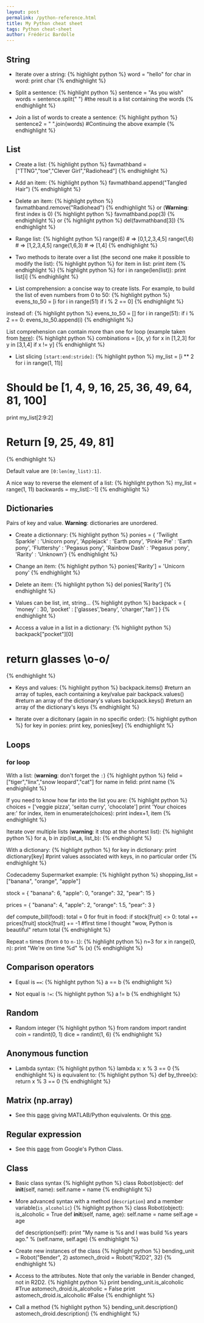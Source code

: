 ```yaml
---
layout: post
permalink: /python-reference.html
title: My Python cheat sheet
tags: Python cheat-sheet
author: Frédéric Bardolle
---
```

## String
* Iterate over a string:
{% highlight python %}
word = "hello"
for char in word:
    print char
{% endhighlight %}

* Split a sentence:
{% highlight python %}
sentence = "As you wish"
words = sentence.split(" ") #the result is a list containing the words
{% endhighlight %}

* Join a list of words to create a sentence:
{% highlight python %}
sentence2 = " ".join(words) #Continuing the above example
{% endhighlight %}

## List
* Create a list:
{% highlight python %}
favmathband = ["TTNG","toe","Clever Girl","Radiohead"]
{% endhighlight %}

* Add an item:
{% highlight python %}
favmathband.append("Tangled Hair")
{% endhighlight %}

* Delete an item:
{% highlight python %}
favmathband.remove("Radiohead")
{% endhighlight %}
or (**Warning**: first index is 0)
{% highlight python %}
favmathband.pop(3)
{% endhighlight %}
or
{% highlight python %}
del(favmathband[3])
{% endhighlight %}

* Range list:
{% highlight python %}
range(6) # => [0,1,2,3,4,5]
range(1,6) # => [1,2,3,4,5]
range(1,6,3) # => [1,4]
{% endhighlight %}

* Two methods to iterate over a list (the second one make it possible to modify the list):
{% highlight python %}
for item in list:
    print item
{% endhighlight %}
{% highlight python %}
for i in range(len(list)):
    print list[i]
{% endhighlight %}

* List comprehension: a concise way to create lists. For example, to build the list of even numbers from 0 to 50:
{% highlight python %}
evens_to_50 = [i for i in range(51) if i % 2 == 0]
{% endhighlight %}

instead of:
{% highlight python %}
evens_to_50 = []
for i in range(51):
    if i % 2 == 0:
        evens_to_50.append(i)
{% endhighlight %}

List comprehension can contain more than one for loop (example taken from [here](http://intermediatepythonista.com/python-comprehensions)):
{% highlight python %}
combinations = [(x, y) for x in [1,2,3] for y in [3,1,4] if x != y]
{% endhighlight %}

* List slicing `[start:end:stride]`:
{% highlight python %}
my_list = [i ** 2 for i in range(1, 11)]
# Should be [1, 4, 9, 16, 25, 36, 49, 64, 81, 100]

print my_list[2:9:2]
# Return [9, 25, 49, 81]
{% endhighlight %}

Default value are `[0:len(my_list):1]`.

A nice way to reverse the element of a list:
{% highlight python %}
my_list = range(1, 11)
backwards = my_list[::-1]
{% endhighlight %}

## Dictionaries
Pairs of key and value. **Warning**: dictionaries are unordered.
* Create a dictionnary:
{% highlight python %}
ponies = { 'Twilight Sparkle' : 'Unicorn pony',
'Applejack' : 'Earth pony',
'Pinkie Pie' : 'Earth pony',
'Fluttershy' : 'Pegasus pony',
'Rainbow Dash' : 'Pegasus pony',
'Rarity' : 'Unknown'}
{% endhighlight %}

* Change an item:
{% highlight python %}
ponies['Rarity'] = 'Unicorn pony'
{% endhighlight %}

* Delete an item:
{% highlight python %}
del ponies['Rarity']
{% endhighlight %}

* Values can be list, int, string...
{% highlight python %}
backpack = {
    'money' : 30,
    'pocket' : ['glasses','beany', 'charger','fan']
}
{% endhighlight %}

* Access a value in a list in a dictionary:
{% highlight python %}
backpack["pocket"][0]
# return glasses \o-o/
{% endhighlight %}

* Keys and values:
{% highlight python %}
backpack.items()  #return an array of tuples, each containing a key/value pair
backpack.values() #return an array of the dictionary's values
backpack.keys()   #return an array of the dictionary's keys
{% endhighlight %}

* Iterate over a dicitonary (again in no specific order):
{% highlight python %}
for key in ponies:
    print key, ponies[key]
{% endhighlight %}

## Loops

### for loop
With a list: (**warning**: don't forget the `:`)
{% highlight python %}
felid = ["tiger","linx","snow leopard","cat"]
for name in felid:
    print name
{% endhighlight %}

If you need to know how far into the list you are:
{% highlight python %}
choices = ['veggie pizza', 'seitan curry', 'chocolate']
print 'Your choices are:'
for index, item in enumerate(choices):
    print index+1, item
{% endhighlight %}

Iterate over multiple lists (**warning**: it stop at the shortest list):
{% highlight python %}
for a, b in zip(list_a, list_b):
{% endhighlight %}

With a dictionary:
{% highlight python %}
for key in dictionary:
    print dictionary[key]
    #print values associated with keys, in no particular order
{% endhighlight %}

Codecademy Supermarket example:
{% highlight python %}
shopping_list = ["banana", "orange", "apple"]

stock = {
    "banana": 6,
    "apple": 0,
    "orange": 32,
    "pear": 15
}
    
prices = {
    "banana": 4,
    "apple": 2,
    "orange": 1.5,
    "pear": 3
}

def compute_bill(food):
    total = 0
    for fruit in food:
        if stock[fruit] <> 0:
            total += prices[fruit]
            stock[fruit] += -1
            #first time I thought "wow, Python is beautiful"
    return total
{% endhighlight %}

Repeat `n` times (from `0` to `n-1`):
{% highlight python %}
n=3
for x in range(0, n):
    print "We're on time %d" % (x)
{% endhighlight %}

## Comparison operators
* Equal is `==`:
{% highlight python %}
a == b
{% endhighlight %}

* Not equal is `!=`:
{% highlight python %}
a != b
{% endhighlight %}

## Random
* Random integer
{% highlight python %}
from random import randint
coin = randint(0, 1)
dice = randint(1, 6)
{% endhighlight %}

## Anonymous function
* Lambda syntax:
{% highlight python %}
lambda x: x % 3 == 0
{% endhighlight %}
is equivalent to:
{% highlight python %}
def by_three(x):
    return x % 3 == 0
{% endhighlight %}

## Matrix (np.array)
* See this [page](http://sebastianraschka.com/Articles/2014_matrix_cheatsheet_table.html) giving MATLAB/Python equivalents. Or this [one](http://wiki.scipy.org/NumPy_for_Matlab_Users#head-13d7391dd7e2c57d293809cff080260b46d8e664).

## Regular expression
* See this [page](https://developers.google.com/edu/python/regular-expressions) from Google's Python Class.

## Class
* Basic class syntax
{% highlight python %}
class Robot(object):
    def __init__(self, name):
        self.name = name
{% endhighlight %}

 * More advanced syntax with a method (`description`) and a member variable(`is_alcoholic`)
{% highlight python %}
class Robot(object):
    is_alcoholic = True
    def __init__(self, name, age):
        self.name = name
        self.age = age
    
    def description(self):
        print "My name is %s and I was build %s years ago." % (self.name, self.age)
{% endhighlight %}

* Create new instances of the class
{% highlight python %}
bending_unit = Robot("Bender", 2)
astomech_droid = Robot("R2D2", 32)
{% endhighlight %}

* Access to the attributes. Note that only the variable in Bender changed, not in R2D2.
{% highlight python %}
print bending_unit.is_alcoholic #True
astomech_droid.is_alcoholic = False
print astomech_droid.is_alcoholic #False
{% endhighlight %}

* Call a method
{% highlight python %}
bending_unit.description()
astomech_droid.description()
{% endhighlight %}
